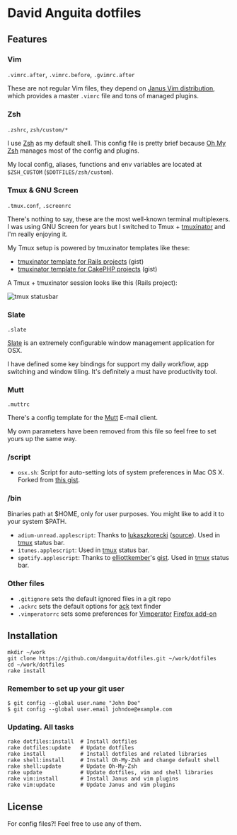 # David Anguita dotfiles

## Features

### Vim

`.vimrc.after`, `.vimrc.before`, `.gvimrc.after`

These are not regular Vim files, they depend on [Janus Vim
distribution](https://github.com/carlhuda/janus), which provides a master `.vimrc` file and tons of managed plugins.

### Zsh

`.zshrc`, `zsh/custom/*`

I use [Zsh](http://www.zsh.org/) as my default shell. This config file is pretty brief because [Oh My Zsh](https://github.com/robbyrussell/oh-my-zsh) manages most of the config and plugins.

My local config, aliases, functions and env variables are located at `$ZSH_CUSTOM` (`$DOTFILES/zsh/custom`).

### Tmux & GNU Screen

`.tmux.conf`, `.screenrc`

There's nothing to say, these are the most well-known terminal multiplexers. I was using GNU Screen for years but I switched to Tmux + [tmuxinator](https://github.com/aziz/tmuxinator) and I'm really enjoying it.

My Tmux setup is powered by tmuxinator templates like these:
* [tmuxinator template for Rails projects](https://gist.github.com/3023433) (gist)
* [tmuxinator template for CakePHP projects](https://gist.github.com/3033284) (gist)

A Tmux + tmuxinator session looks like this (Rails project):

![tmux
statusbar](https://raw.github.com/danguita/dotfiles/master/screenshots/tmux-statusbar.jpg)

### Slate

`.slate`

[Slate](https://github.com/jigish/slate) is an extremely configurable window management application for OSX.

I have defined some key bindings for support my daily workflow, app switching and window tiling. It's definitely a must have productivity tool.

### Mutt

`.muttrc`

There's a config template for the [Mutt](http://www.mutt.org/) E-mail client.

My own parameters have been removed from this file so feel free to set yours up the same way.

### /script

* `osx.sh`: Script for auto-setting lots of system preferences in Mac OS X. Forked from [this gist](https://gist.github.com/2260182). 

### /bin

Binaries path at $HOME, only for user purposes. You might like to add it to your system $PATH.

* `adium-unread.applescript`: Thanks to [lukaszkorecki](https://github.com/lukaszkorecki) ([source](https://github.com/lukaszkorecki/DotFiles/blob/master/bins/Adium.scpt)). Used in [tmux](https://github.com/danguita/dotfiles/blob/master/tmux.conf) status bar.
* `itunes.applescript`: Used in [tmux](https://github.com/danguita/dotfiles/blob/master/tmux.conf) status bar.
* `spotify.applescript`: Thanks to [elliottkember](https://github.com/elliottkember)'s [gist](https://gist.github.com/1884925). Used in [tmux](https://github.com/danguita/dotfiles/blob/master/tmux.conf) status bar.

### Other files

* `.gitignore` sets the default ignored files in a git repo
* `.ackrc` sets the default options for [ack](http://beyondgrep.com/) text finder
* `.vimperatorrc` sets some preferences for [Vimperator](http://www.vimperator.org/vimperator) [Firefox add-on](https://addons.mozilla.org/en-US/firefox/addon/vimperator/)

## Installation

    mkdir ~/work
    git clone https://github.com/danguita/dotfiles.git ~/work/dotfiles
    cd ~/work/dotfiles
    rake install

### Remember to set up your git user

    $ git config --global user.name "John Doe"
    $ git config --global user.email johndoe@example.com

### Updating. All tasks

    rake dotfiles:install  # Install dotfiles
    rake dotfiles:update   # Update dotfiles
    rake install           # Install dotfiles and related libraries
    rake shell:install     # Install Oh-My-Zsh and change default shell
    rake shell:update      # Update Oh-My-Zsh
    rake update            # Update dotfiles, vim and shell libraries
    rake vim:install       # Install Janus and vim plugins
    rake vim:update        # Update Janus and vim plugins

## License

For config files?! Feel free to use any of them.
